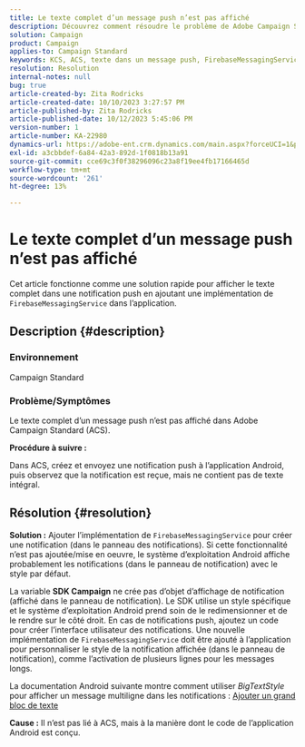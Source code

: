 ```yaml
---
title: Le texte complet d’un message push n’est pas affiché
description: Découvrez comment résoudre le problème de Adobe Campaign Standard pour afficher le texte complet dans un message push. Ajoutez une implémentation de FirebaseMessagingService dans votre application.
solution: Campaign
product: Campaign
applies-to: Campaign Standard
keywords: KCS, ACS, texte dans un message push, FirebaseMessagingService
resolution: Resolution
internal-notes: null
bug: true
article-created-by: Zita Rodricks
article-created-date: 10/10/2023 3:27:57 PM
article-published-by: Zita Rodricks
article-published-date: 10/12/2023 5:45:06 PM
version-number: 1
article-number: KA-22980
dynamics-url: https://adobe-ent.crm.dynamics.com/main.aspx?forceUCI=1&pagetype=entityrecord&etn=knowledgearticle&id=4c315395-8167-ee11-9ae7-6045bd006b25
exl-id: a3cbbdef-6a84-42a3-892d-1f0818b13a91
source-git-commit: cce69c3f0f38296096c23a8f19ee4fb17166465d
workflow-type: tm+mt
source-wordcount: '261'
ht-degree: 13%

---
```


# Le texte complet d’un message push n’est pas affiché


Cet article fonctionne comme une solution rapide pour afficher le texte complet dans une notification push en ajoutant une implémentation de `FirebaseMessagingService` dans l’application.

## Description {#description}


### <b>Environnement</b>

Campaign Standard



### <b>Problème/Symptômes</b>

Le texte complet d’un message push n’est pas affiché dans Adobe Campaign Standard (ACS).



<b>Procédure à suivre :</b>

Dans ACS, créez et envoyez une notification push à l’application Android, puis observez que la notification est reçue, mais ne contient pas de texte intégral.


## Résolution {#resolution}

<b>Solution :</b>
Ajouter l’implémentation de `FirebaseMessagingService` pour créer une notification (dans le panneau des notifications). Si cette fonctionnalité n’est pas ajoutée/mise en oeuvre, le système d’exploitation Android affiche probablement les notifications (dans le panneau de notification) avec le style par défaut.

La variable <b>SDK Campaign</b> ne crée pas d’objet d’affichage de notification (affiché dans le panneau de notification). Le SDK utilise un style spécifique et le système d’exploitation Android prend soin de le redimensionner et de le rendre sur le côté droit. En cas de notifications push, ajoutez un code pour créer l’interface utilisateur des notifications. Une nouvelle implémentation de `FirebaseMessagingService` doit être ajouté à l’application pour personnaliser le style de la notification affichée (dans le panneau de notification), comme l’activation de plusieurs lignes pour les messages longs.



La documentation Android suivante montre comment utiliser *BigTextStyle* pour afficher un message multiligne dans les notifications :
[Ajouter un grand bloc de texte](https://developer.android.com/develop/ui/views/notifications/expanded#large-style)


<b>Cause :</b>
Il n’est pas lié à ACS, mais à la manière dont le code de l’application Android est conçu.
